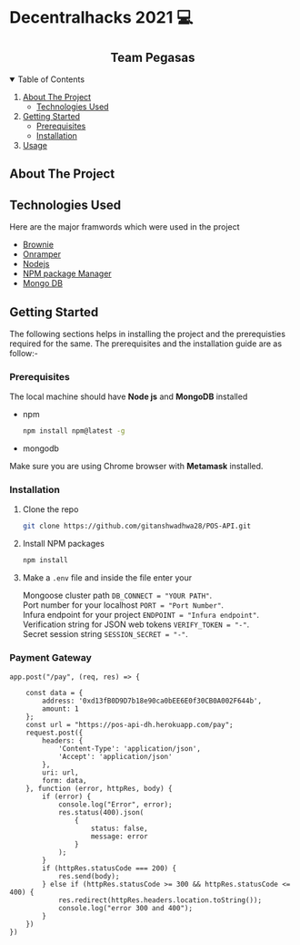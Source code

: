 # Decentralhacks 2021 :computer:

<p align="center">
  <h2 align="center">Team Pegasas</h3>
</p>


<details open="open">
  <summary>Table of Contents</summary>
  <ol>
    <li>
      <a href="#about-the-project">About The Project</a>
      <ul>
        <li><a href="#technologies-used">Technologies Used</a></li>
      </ul>
    </li>
    <li>
      <a href="#getting-started">Getting Started</a>
      <ul>
        <li><a href="#prerequisites">Prerequisites</a></li>
        <li><a href="#installation">Installation</a></li>
      </ul>
    </li>
    <li><a href="#usage">Usage</a></li>
  </ol>
</details>

<!-- ABOUT THE PROJECT -->
## About The Project



## Technologies Used

Here are the major framwords which were used in the project
* [Brownie](https://eth-brownie.readthedocs.io/en/stable/)
* [Onramper](https://onramper.com/)
* [Nodejs](https://nodejs.org/en/)
* [NPM package Manager](https://www.npmjs.com/)
* [Mongo DB](https://www.mongodb.com/)

<!-- GETTING STARTED -->
## Getting Started

The following sections helps in installing the project and the prerequisties required for the same.
The prerequisites and the installation guide are as follow:-

### Prerequisites

The local machine should have **Node js** and **MongoDB** installed
* npm
  ```sh
  npm install npm@latest -g
  ```
* mongodb

Make sure you are using Chrome browser with **Metamask** installed.

### Installation

1. Clone the repo
   ```sh
   git clone https://github.com/gitanshwadhwa28/POS-API.git
   ```
2. Install NPM packages
   ```sh
   npm install
   ```
3. Make a `.env` file and inside the file enter your</br><p></p> 
       Mongoose cluster path `DB_CONNECT = "YOUR PATH"`. </br>
       Port number for your localhost `PORT = "Port Number"`. </br>
       Infura endpoint for your project `ENDPOINT = "Infura endpoint"`. </br>
       Verification string for JSON web tokens `VERIFY_TOKEN = "-"`. </br>
       Secret session string `SESSION_SECRET = "-"`.

### Payment Gateway

```
app.post("/pay", (req, res) => {

    const data = {
        address: '0xd13fB0D9D7b18e90ca0bEE6E0f30CB0A002F644b',
        amount: 1
    };
    const url = "https://pos-api-dh.herokuapp.com/pay";
    request.post({
        headers: {
            'Content-Type': 'application/json',
            'Accept': 'application/json'
        },
        uri: url,
        form: data,
    }, function (error, httpRes, body) {
        if (error) {
            console.log("Error", error);
            res.status(400).json(
                {
                    status: false,
                    message: error
                }
            );
        }
        if (httpRes.statusCode === 200) {
            res.send(body);
        } else if (httpRes.statusCode >= 300 && httpRes.statusCode <= 400) {
            res.redirect(httpRes.headers.location.toString());
            console.log("error 300 and 400");
        }
    })
})
```
<!-- USAGE -->
<!-- ## Usage -->


